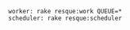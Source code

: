 <!-- usedin: [ _includes/_inlines/Deployment/common/proc-files/proc-files_how-to-run-background-processes-v1.md] -->

```
worker: rake resque:work QUEUE=*
scheduler: rake resque:scheduler
```
